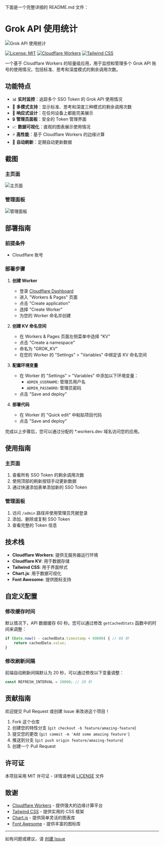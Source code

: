 

下面是一个完整详细的 README.md 文件：


# Grok API 使用统计

![Grok API 使用统计](https://your-screenshot-url-here.png)

[![License: MIT](https://img.shields.io/badge/License-MIT-blue.svg)](https://opensource.org/licenses/MIT)
[![Cloudflare Workers](https://img.shields.io/badge/Cloudflare-Workers-orange.svg)](https://workers.cloudflare.com/)
[![Tailwind CSS](https://img.shields.io/badge/Tailwind-CSS-38B2AC.svg)](https://tailwindcss.com/)

一个基于 Cloudflare Workers 的轻量级应用，用于监控和管理多个 Grok API 账号的使用情况，包括标准、思考和深度模式的剩余调用次数。

## 功能特点

- 📊 **实时监控**：追踪多个 SSO Token 的 Grok API 使用情况
- 🔄 **多模式支持**：显示标准、思考和深度三种模式的剩余调用次数
- 📱 **响应式设计**：在任何设备上都能完美展示
- 🔒 **管理员面板**：安全的 Token 管理界面
- 📈 **数据可视化**：直观的图表展示使用情况
- ⚡ **高性能**：基于 Cloudflare Workers 的边缘计算
- 🔄 **自动刷新**：定期自动更新数据

## 截图

### 主页面
![主页面](https://your-main-page-screenshot-url-here.png)

### 管理面板
![管理面板](https://your-admin-panel-screenshot-url-here.png)

## 部署指南

### 前提条件

- Cloudflare 账号

### 部署步骤

1. **创建 Worker**
   - 登录 [Cloudflare Dashboard](https://dash.cloudflare.com/)
   - 进入 "Workers & Pages" 页面
   - 点击 "Create application"
   - 选择 "Create Worker"
   - 为您的 Worker 命名并创建

2. **创建 KV 命名空间**
   - 在 Workers & Pages 页面左侧菜单中选择 "KV"
   - 点击 "Create a namespace"
   - 命名为 "GROK_KV"
   - 在您的 Worker 的 "Settings" > "Variables" 中绑定该 KV 命名空间

3. **配置环境变量**
   - 在 Worker 的 "Settings" > "Variables" 中添加以下环境变量：
     - `ADMIN_USERNAME`: 管理员用户名
     - `ADMIN_PASSWORD`: 管理员密码
   - 点击 "Save and deploy"

4. **部署代码**
   - 在 Worker 的 "Quick edit" 中粘贴项目代码
   - 点击 "Save and deploy"

完成以上步骤后，您可以通过分配的 *.workers.dev 域名访问您的应用。


## 使用指南

### 主页面

1. 查看所有 SSO Token 的剩余调用次数
2. 使用顶部的刷新按钮手动更新数据
3. 通过快速添加表单添加新的 SSO Token

### 管理面板

1. 访问 `/admin` 路径并使用管理员凭据登录
2. 添加、删除或复制 SSO Token
3. 查看完整的 Token 信息

## 技术栈

- **Cloudflare Workers**: 提供无服务器运行环境
- **Cloudflare KV**: 用于数据存储
- **Tailwind CSS**: 用于界面样式
- **Chart.js**: 用于数据可视化
- **Font Awesome**: 提供图标支持

## 自定义配置

### 修改缓存时间

默认情况下，API 数据缓存 60 秒。您可以通过修改 `getCachedStats` 函数中的时间来调整：

```javascript
if (Date.now() - cachedData.timestamp < 60000) { // 60 秒
    return cachedData.value;
}
```

### 修改刷新间隔

前端自动刷新间隔默认为 20 秒，可以通过修改以下变量调整：

```javascript
const REFRESH_INTERVAL = 20000; // 20 秒
```

## 贡献指南

欢迎提交 Pull Request 或创建 Issue 来改进这个项目！

1. Fork 这个仓库
2. 创建您的特性分支 (`git checkout -b feature/amazing-feature`)
3. 提交您的更改 (`git commit -m 'Add some amazing feature'`)
4. 推送到分支 (`git push origin feature/amazing-feature`)
5. 创建一个 Pull Request

## 许可证

本项目采用 MIT 许可证 - 详情请参阅 [LICENSE](LICENSE) 文件

## 致谢

- [Cloudflare Workers](https://workers.cloudflare.com/) - 提供强大的边缘计算平台
- [Tailwind CSS](https://tailwindcss.com/) - 提供实用的 CSS 框架
- [Chart.js](https://www.chartjs.org/) - 提供简单灵活的图表库
- [Font Awesome](https://fontawesome.com/) - 提供丰富的图标库

---

如有问题或建议，请 [创建 Issue](https://github.com/yourusername/grok-remain-count/issues/new)
